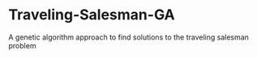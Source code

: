 # Traveling-Salesman-GA
A genetic algorithm approach to find solutions to the traveling salesman problem
